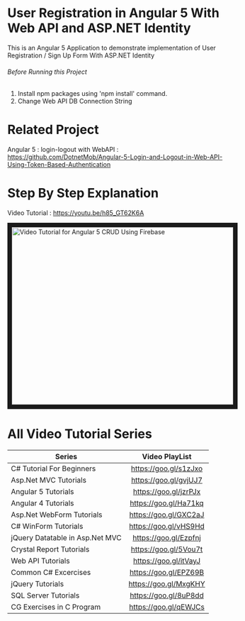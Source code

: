 # User Registration in Angular 5 With Web API and ASP.NET Identity
This is an Angular 5 Application to demonstrate implementation of User Registration / Sign Up Form With ASP.NET Identity  

###### Before Running this Project
 1. Install npm packages using 'npm install' command.
 2. Change Web API DB Connection String
 
 
 # Related Project
 Angular 5 : login-logout with WebAPI : https://github.com/DotnetMob/Angular-5-Login-and-Logout-in-Web-API-Using-Token-Based-Authentication
 
 # Step By Step Explanation
 
 Video Tutorial : https://youtu.be/h85_GT62K6A
 
<a href="http://www.youtube.com/watch?feature=player_embedded&v=h85_GT62K6A
" target="_blank"><img src="http://img.youtube.com/vi/h85_GT62K6A/0.jpg" 
alt="Video Tutorial for Angular 5 CRUD Using Firebase" width="500" height="400" border="10" /></a>


# All Video Tutorial Series
| Series        | Video PlayList          |
| ------------- |:-------------:|
| C# Tutorial For Beginners      | https://goo.gl/s1zJxo |
| Asp.Net MVC Tutorials      | https://goo.gl/gvjUJ7      |
| Angular 5 Tutorials | https://goo.gl/jzrPJx      |
| Angular 4 Tutorials | https://goo.gl/Ha71kq      |
| Asp.Net WebForm Tutorials | https://goo.gl/GXC2aJ      |
| C# WinForm Tutorials | https://goo.gl/vHS9Hd      |
| jQuery Datatable in Asp.Net MVC | https://goo.gl/Ezpfnj      |
| Crystal Report Tutorials | https://goo.gl/5Vou7t      |
| Web API Tutorials | https://goo.gl/itVayJ     |
| Common C# Excercises | https://goo.gl/EPZ69B     |
| jQuery Tutorials | https://goo.gl/MxgKHY     |
| SQL Server Tutorials | https://goo.gl/8uP8dd      |
| CG Exercises in C Program | https://goo.gl/qEWJCs      |
